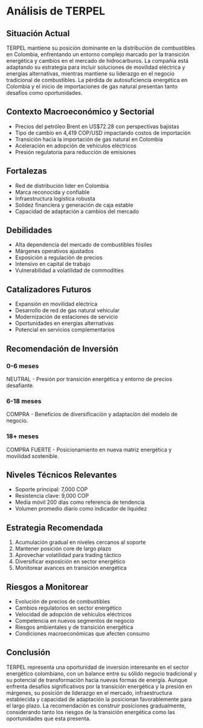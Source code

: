 # Análisis de TERPEL

## Situación Actual

TERPEL mantiene su posición dominante en la distribución de combustibles en Colombia, enfrentando un entorno complejo marcado por la transición energética y cambios en el mercado de hidrocarburos. La compañía está adaptando su estrategia para incluir soluciones de movilidad eléctrica y energías alternativas, mientras mantiene su liderazgo en el negocio tradicional de combustibles. La pérdida de autosuficiencia energética en Colombia y el inicio de importaciones de gas natural presentan tanto desafíos como oportunidades.

## Contexto Macroeconómico y Sectorial

- Precios del petróleo Brent en US$72.28 con perspectivas bajistas
- Tipo de cambio en 4,419 COP/USD impactando costos de importación
- Transición hacia la importación de gas natural en Colombia
- Aceleración en adopción de vehículos eléctricos
- Presión regulatoria para reducción de emisiones

## Fortalezas

- Red de distribución líder en Colombia
- Marca reconocida y confiable
- Infraestructura logística robusta
- Solidez financiera y generación de caja estable
- Capacidad de adaptación a cambios del mercado

## Debilidades

- Alta dependencia del mercado de combustibles fósiles
- Márgenes operativos ajustados
- Exposición a regulación de precios
- Intensivo en capital de trabajo
- Vulnerabilidad a volatilidad de commodities

## Catalizadores Futuros

- Expansión en movilidad eléctrica
- Desarrollo de red de gas natural vehicular
- Modernización de estaciones de servicio
- Oportunidades en energías alternativas
- Potencial en servicios complementarios

## Recomendación de Inversión

### 0-6 meses

NEUTRAL - Presión por transición energética y entorno de precios desafiante.

### 6-18 meses

COMPRA - Beneficios de diversificación y adaptación del modelo de negocio.

### 18+ meses

COMPRA FUERTE - Posicionamiento en nueva matriz energética y movilidad sostenible.

## Niveles Técnicos Relevantes

- Soporte principal: 7,000 COP
- Resistencia clave: 9,000 COP
- Media móvil 200 días como referencia de tendencia
- Volumen promedio diario como indicador de liquidez

## Estrategia Recomendada

1. Acumulación gradual en niveles cercanos al soporte
2. Mantener posición core de largo plazo
3. Aprovechar volatilidad para trading táctico
4. Diversificar exposición en sector energético
5. Monitorear avances en transición energética

## Riesgos a Monitorear

- Evolución de precios de combustibles
- Cambios regulatorios en sector energético
- Velocidad de adopción de vehículos eléctricos
- Competencia en nuevos segmentos de negocio
- Riesgos ambientales y de transición energética
- Condiciones macroeconómicas que afecten consumo

## Conclusión

TERPEL representa una oportunidad de inversión interesante en el sector energético colombiano, con un balance entre su sólido negocio tradicional y su potencial de transformación hacia nuevas formas de energía. Aunque enfrenta desafíos significativos por la transición energética y la presión en márgenes, su posición de liderazgo en el mercado, infraestructura establecida y capacidad de adaptación la posicionan favorablemente para el largo plazo. La recomendación es construir posiciones gradualmente, considerando tanto los riesgos de la transición energética como las oportunidades que esta presenta.
